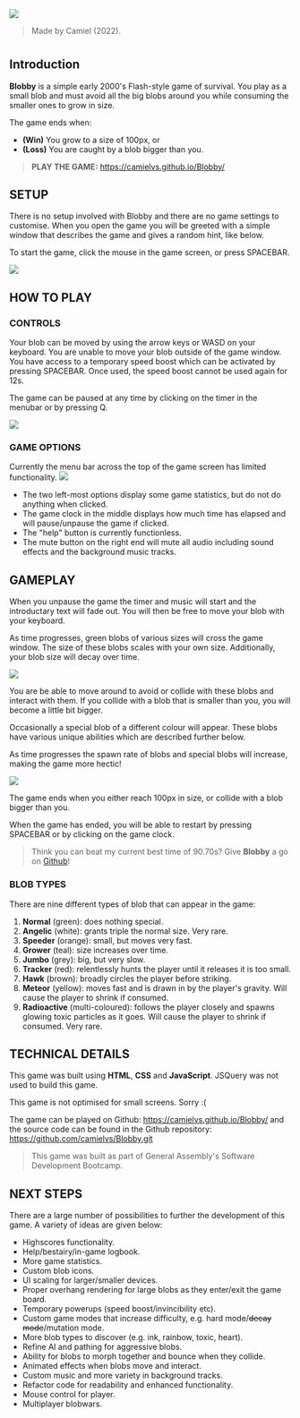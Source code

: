 <img src="assets/screenshots/title.png">

> Made by Camiel (2022).

# 

## Introduction

**Blobby** is a simple early 2000's Flash-style game of survival. You play as a small blob and must avoid all the big blobs around you while consuming the smaller ones to grow in size.

The game ends when:
- **(Win)** You grow to a size of 100px, or 
- **(Loss)** You are caught by a blob bigger than you.

> **PLAY THE GAME:** https://camielvs.github.io/Blobby/

## SETUP

There is no setup involved with Blobby and there are no game settings to customise. When you open the game you will be greeted with a simple window that describes the game and gives a random hint, like below.

To start the game, click the mouse in the game screen, or press SPACEBAR.

<img src="assets/screenshots/setupScreen.png">

## HOW TO PLAY

### CONTROLS
Your blob can be moved by using the arrow keys or WASD on your keyboard. You are unable to move your blob outside of the game window.
You have access to a temporary speed boost which can be activated by pressing SPACEBAR. Once used, the speed boost cannot be used again for 12s.

The game can be paused at any time by clicking on the timer in the menubar or by pressing Q.

<img src="assets/screenshots/gamePaused.png">

### GAME OPTIONS
Currently the menu bar across the top of the game screen has limited functionality.
<img src="assets/screenshots/menubar.png">

- The two left-most options display some game statistics, but do not do anything when clicked.
- The game clock in the middle displays how much time has elapsed and will pause/unpause the game if clicked.
- The "help" button is currently functionless.
- The mute button on the right end will mute all audio including sound effects and the background music tracks.


## GAMEPLAY
When you unpause the game the timer and music will start and the introductary text will fade out. You will then be free to move your blob with your keyboard.

As time progresses, green blobs of various sizes will cross the game window. The size of these blobs scales with your own size. Additionally, your blob size will decay over time.

<img src="assets/screenshots/gameplay.png">

You are be able to move around to avoid or collide with these blobs and interact with them. If you collide with a blob that is smaller than you, you will become a little bit bigger.

Occasionally a special blob of a different colour will appear. These blobs have various unique abilities which are described further below.

As time progresses the spawn rate of blobs and special blobs will increase, making the game more hectic!

<img src="assets/screenshots/gameOver.png">

The game ends when you either reach 100px in size, or collide with a blob bigger than you.

When the game has ended, you will be able to restart by pressing SPACEBAR or by clicking on the game clock.

> Think you can beat my current best time of 90.70s? Give **Blobby** a go on [Github](https://camielvs.github.io/Blobby/)!

### BLOB TYPES
There are nine different types of blob that can appear in the game:

1. **Normal** (green): does nothing special.
2. **Angelic** (white): grants triple the normal size. Very rare.
3. **Speeder** (orange): small, but moves very fast.
4. **Grower** (teal): size increases over time.
5. **Jumbo** (grey): big, but very slow.
6. **Tracker** (red): relentlessly hunts the player until it releases it is too small.
7. **Hawk** (brown): broadly circles the player before striking.
8. **Meteor** (yellow): moves fast and is drawn in by the player's gravity. Will cause the player to shrink if consumed.
9. **Radioactive** (multi-coloured): follows the player closely and spawns glowing toxic particles as it goes. Will cause the player to shrink if consumed. Very rare.

## TECHNICAL DETAILS
This game was built using **HTML**, **CSS** and **JavaScript**. JSQuery was not used to build this game.

This game is not optimised for small screens. Sorry :(

The game can be played on Github: https://camielvs.github.io/Blobby/
and the source code can be found in the Github repository: https://github.com/camielvs/Blobby.git

> This game was built as part of General Assembly's Software Development Bootcamp.


## NEXT STEPS
There are a large number of possibilities to further the development of this game. A variety of ideas are given below:
- Highscores functionality.
- Help/bestairy/in-game logbook.
- More game statistics.
- Custom blob icons.
- UI scaling for larger/smaller devices.
- Proper overhang rendering for large blobs as they enter/exit the game board.
- Temporary powerups (speed boost/invincibility etc).
- Custom game modes that increase difficulty, e.g. hard mode/~~decay mode~~/mutation mode.
- More blob types to discover (e.g. ink, rainbow, toxic, heart).
- Refine AI and pathing for aggressive blobs.
- Ability for blobs to morph together and bounce when they collide.
- Animated effects when blobs move and interact.
- Custom music and more variety in background tracks.
- Refactor code for readability and enhanced functionality.
- Mouse control for player.
- Multiplayer blobwars.
